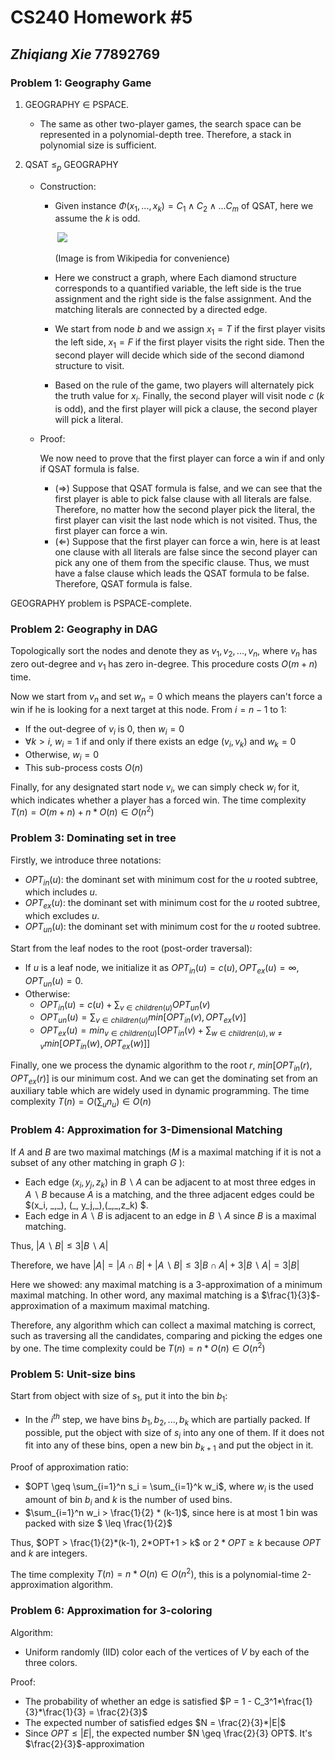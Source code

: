 # CS240 Homework #5

## _Zhiqiang Xie_ 77892769

### Problem 1: Geography Game

1. GEOGRAPHY $\in$ PSPACE.

   - The same as other two-player games, the search space can be represented in a polynomial-depth tree. Therefore, a stack in polynomial size is sufficient.

2. QSAT $\leq_p$ GEOGRAPHY

   - Construction:

     - Given instance $\Phi(x_1,...,x_k) = C_1\wedge C_2\wedge ...C_m$ of QSAT, here we assume the $k$ is odd.  

       ​                      ![](https://upload.wikimedia.org/wikipedia/commons/e/eb/Generalized_geography_3.png)

        (Image is from Wikipedia for convenience)

     - Here we construct a graph, where Each diamond structure corresponds to a quantified variable, the left side is the true assignment and the right side is the false assignment. And the matching literals are connected by a directed edge.

     - We start from node $b$ and we assign $x_1 = T$ if the first player visits the left side, $x_1 = F$ if the first player visits the right side. Then the second player will decide which side of the second diamond structure to visit. 

     - Based on the rule of the game, two players will alternately pick the truth value for $x_i$. Finally, the second player will visit node $c$ ($k$ is odd), and the first player will pick a clause, the second player will pick a literal.

   - Proof:

     We now need to prove that the first player can force a win if and only if QSAT formula is false.

     - $(\Rightarrow)$ Suppose that QSAT formula is false, and we can see that the first player is able to pick false clause with all literals are false. Therefore, no matter how the second player pick the literal, the first player can visit the last node which is not visited. Thus, the first player can force a win.
     - $(\Leftarrow)$ Suppose that the first player can force a win, here is at least one clause with all literals are false since the second player can pick any one of them from the specific clause. Thus, we must have a false clause which leads the QSAT formula to be false. Therefore, QSAT formula is false.

GEOGRAPHY problem is PSPACE-complete.

### Problem 2: Geography in DAG

Topologically sort the nodes and denote they as $v_1,v_2,...,v_n$, where $v_n$ has zero out-degree and $v_1$ has zero in-degree.  This procedure costs $O(m+n)$ time. 

Now we start from $v_n$ and set $w_n = 0$ which means the players can't force a win if he is looking for a next target at this node. From $i = n-1$ to $1$:

- If the out-degree of $v_i$ is $0$, then $w_i = 0$
- $\forall k >i$, $w_i = 1$ if and only if there exists an edge $(v_i, v_k)$ and $w_k = 0$
- Otherwise, $w_i = 0$
- This sub-process costs $O(n)$

Finally, for any designated start node $v_i$, we can simply check $w_i$ for it, which indicates whether a player has a forced win. The time complexity $T(n) = O(m+n) + n*O(n) \in O(n^2)$ 

###  Problem 3: Dominating set in tree

Firstly, we introduce three notations:

- $OPT_{in}(u)$: the dominant set with minimum cost for the $u$ rooted subtree, which includes $u$.
- $OPT_{ex}(u)$: the dominant set with minimum cost for the $u$ rooted subtree, which excludes $u$.
- $OPT_{un}(u)$: the dominant set with minimum cost for the $u$ rooted subtree.

Start from the leaf nodes to the root (post-order traversal):

- If $u$ is a leaf node, we initialize it as $OPT_{in}(u) = c(u), OPT_{ex}(u)=\infty, OPT_{un}(u)=0$.
- Otherwise:
  -  $OPT_{in}(u) = c(u) + \sum_{v\in children(u)}OPT_{un}(v)$
  - $OPT_{un}(u) = \sum_{v\in children(u)} min[OPT_{in}(v), OPT_{ex}(v)]$
  - $OPT_{ex}(u) = min_{v\in children(u)}[ OPT_{in}(v) + \sum_{w\in children(u), w\neq v} min[OPT_{in}(w), OPT_{ex}(w)] ]$

Finally, one we process the dynamic algorithm to the root $r$, $min[OPT_{in}(r), OPT_{ex}(r)]$ is our minimum cost. And we can get the dominating set from an auxiliary table which are widely used in dynamic programming. The time complexity $T(n) = O(\sum_u n_u) \in O(n)$

### Problem 4: Approximation for 3-Dimensional Matching

If $A$ and $B$ are two maximal matchings ($M$ is a maximal matching if it is not a subset of any other matching in graph $G$ ):

- Each edge $(x_i,y_j,z_k)$ in $B \backslash A$ can be adjacent to at most three edges in $A\backslash B$ because $A$ is a matching, and the three adjacent edges could be $(x_i, \_,\_), (\_, y_j,\_),(\_,\_,z_k) $.
- Each edge in $A\backslash B$ is adjacent to an edge in $B\backslash A$ since $B$ is a maximal matching.

Thus, $|A\backslash B| \leq 3|B\backslash A|$

Therefore, we have $|A| = |A\cap B| + |A\backslash B| \leq 3|B\cap A| + 3|B\backslash A| = 3|B|$

Here we showed: any maximal matching is a 3-approximation of a minimum maximal matching. In other word, any maximal matching is a $\frac{1}{3}$-approximation of a maximum maximal matching. 

Therefore, any algorithm which can collect a maximal matching is correct, such as traversing all the candidates, comparing and picking the edges one by one. The time complexity could be $T(n) = n*O(n) \in O(n^2)$

### Problem 5: Unit-size bins

Start from object with size of $s_1$, put it into the bin $b_1$:

- In the $i^{th}$ step, we have bins $b_1, b_2, . . . , b_k$ which are partially packed. If possible, put the object with size of $s_i$ into any one of them. If it does not fit into any of these bins, open a new bin $b_{k+1}$ and put the object in it.

Proof of approximation ratio:

- $OPT \geq \sum_{i=1}^n s_i = \sum_{i=1}^k w_i$, where $w_i$ is the used amount of bin $b_i$ and $k$ is the number of used bins.
- $\sum_{i=1}^n w_i > \frac{1}{2} * (k-1)$, since here is at most $1$ bin was packed with size $ \leq \frac{1}{2}$ 

Thus, $OPT > \frac{1}{2}*(k-1), 2*OPT+1 > k$ or $2*OPT\geq k$ because $OPT$ and $k$ are integers.

The time complexity $T(n) = n*O(n) \in O(n^2)$, this is a polynomial-time 2-approximation algorithm.

### Problem 6: Approximation for 3-coloring

Algorithm:

- Uniform randomly (IID) color each of the vertices of $V$ by each of the three colors.

Proof:

- The probability of whether an edge is satisfied $P = 1 - C_3^1*\frac{1}{3}*\frac{1}{3} = \frac{2}{3}$
- The expected number of satisfied edges $N = \frac{2}{3}*|E|$
- Since $OPT \leq |E|$, the expected number $N \geq \frac{2}{3} OPT$. It's $\frac{2}{3}$-approximation